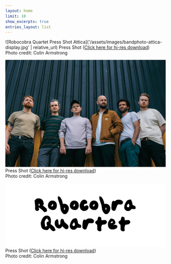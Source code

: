```yaml
---
layout: home
limit: 10
show_excerpts: true
entries_layout: list
---
```


![Robocobra Quartet Press Shot Attica]('/assets/images/bandphoto-attica-display.jpg' | relative_url)
Press Shot ([Click here for hi-res download](/assets/images/bandphoto-attica.jpg))  
Photo credit: Colin Armstrong

![Robocobra Quartet Press Shot 2023](/assets/images/bandphoto-titanic-display.jpg)
Press Shot ([Click here for hi-res download](/assets/images/bandphoto-titanic.jpg))  
Photo credit: Colin Armstrong

![Logo](/assets/images/rqlogo.png)
Press Shot ([Click here for hi-res download](/assets/images/rqlogo.png))  
Photo credit: Colin Armstrong
